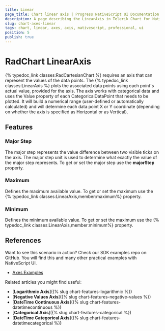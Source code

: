 ```yaml
---
title: Linear
page_title: Chart linear axis | Progress NativeScript UI Documentation
description: A page describing the LinearAxis in Telerik Chart for NativeScript. This article explains the most important things you need to know before using Linear axis.
slug: chart-axes-linear
tags: chart, linear, axes, axis, nativescript, professional, ui
position: 5
publish: true
---
```



# RadChart LinearAxis

{% typedoc_link classes:RadCartesianChart %} requires an axis that can represent the values of the data points. The {% typedoc_link classes:LinearAxis %} plots the associated data points using each point's actual value, provided for the axis. The axis works with categorical data and uses the Value property of each CategoricalDataPoint that needs to be plotted. It will build a numerical range (user-defined or automatically calculated) and will determine each data point X or Y coordinate (depending on whether the axis is specified as Horizontal or as Vertical).

<snippet id='ohlc-series'/>

## Features

### Major Step

The major step represents the value difference between two visible ticks on the axis. The major step unit is used to determine what exactly the value of the major step represents. To get or set the major step use the **majorStep** property.

### Maximum

Defines the maximum available value. To get or set the maximum use the {% typedoc_link classes:LinearAxis,member:maximum%} property.

### Minimum

Defines the minimum available value. To get or set the maximum use the {% typedoc_link classes:LinearAxis,member:minimum%}  property.

## References
Want to see this scenario in action?
Check our SDK examples repo on GitHub. You will find this and many other practical examples with NativeScript UI.

* [Axes Examples](https://github.com/telerik/nativescript-ui-samples/tree/master/chart/app/examples/axes)

Related articles you might find useful:

* [**Logarithmic Axis**]({% slug chart-features-logarithmic %})
* [**Negative Values Axis**]({% slug chart-features-negative-values %})
* [**DateTime Continuous Axis**]({% slug chart-features-datetimecontinuous %})
* [**Categorical Axis**]({% slug chart-features-categorical %})
* [**DateTime Categorical Axis**]({% slug chart-features-datetimecategorical %})
